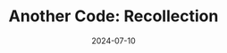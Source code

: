 ---
title: 'Another Code: Recollection'
tags:
  - platform_switch
  - genre_action-adventure
  - genre_puzzle
physical: true
digital: false
guide: false
pending: false
date: 2024-07-10
---